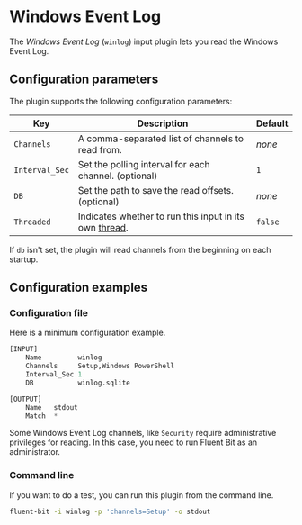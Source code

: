 # Windows Event Log

The _Windows Event Log_ (`winlog`) input plugin lets you read the Windows Event Log.

## Configuration parameters

The plugin supports the following configuration parameters:

| Key          | Description                                           | Default |
| ------------ | ----------------------------------------------------- | ------- |
| `Channels`     | A comma-separated list of channels to read from.      | _none_ |
| `Interval_Sec` | Set the polling interval for each channel. (optional) | `1`    |
| `DB`           | Set the path to save the read offsets. (optional)     | _none_ |
| `Threaded` | Indicates whether to run this input in its own [thread](../../administration/multithreading.md#inputs). | `false` |

If `db` isn't set, the plugin will read channels from the beginning on each startup.

## Configuration examples

### Configuration file

Here is a minimum configuration example.

```python
[INPUT]
    Name         winlog
    Channels     Setup,Windows PowerShell
    Interval_Sec 1
    DB           winlog.sqlite

[OUTPUT]
    Name   stdout
    Match  *
```

Some Windows Event Log channels, like `Security` require administrative privileges for reading. In this case, you need to run Fluent Bit as an administrator.

### Command line

If you want to do a test, you can run this plugin from the command line.

```bash
fluent-bit -i winlog -p 'channels=Setup' -o stdout
```
